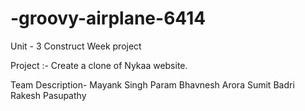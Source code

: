 # -groovy-airplane-6414
Unit - 3 Construct Week project

Project :- Create a clone of Nykaa website.

Team Description-
Mayank Singh 
Param
Bhavnesh Arora
Sumit Badri
Rakesh Pasupathy
